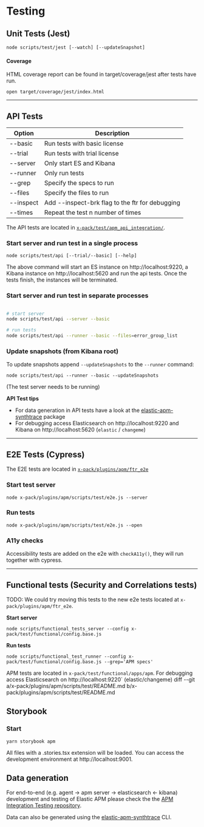 # Testing

## Unit Tests (Jest)

```
node scripts/test/jest [--watch] [--updateSnapshot]
```

#### Coverage

HTML coverage report can be found in target/coverage/jest after tests have run.

```
open target/coverage/jest/index.html
```

---

## API Tests

| Option    | Description                                     |
| --------- | ----------------------------------------------- |
| --basic   | Run tests with basic license                    |
| --trial   | Run tests with trial license                    |
| --server  | Only start ES and Kibana                        |
| --runner  | Only run tests                                  |
| --grep    | Specify the specs to run                        |
| --files   | Specify the files to run                        |
| --inspect | Add --inspect-brk flag to the ftr for debugging |
| --times   | Repeat the test n number of times               |

The API tests are located in [`x-pack/test/apm_api_integration/`](/x-pack/test/apm_api_integration/).

### Start server and run test in a single process

```
node scripts/test/api [--trial/--basic] [--help]
```

The above command will start an ES instance on http://localhost:9220, a Kibana instance on http://localhost:5620 and run the api tests.
Once the tests finish, the instances will be terminated.

### Start server and run test in separate processes

```sh

# start server
node scripts/test/api --server --basic

# run tests
node scripts/test/api --runner --basic --files=error_group_list
```

### Update snapshots (from Kibana root)

To update snapshots append `--updateSnapshots` to the `--runner` command:

```
node scripts/test/api --runner --basic --updateSnapshots
```

(The test server needs to be running)

**API Test tips**

- For data generation in API tests have a look at the [elastic-apm-synthtrace](../../../../packages/elastic-apm-synthtrace/README.md) package
- For debugging access Elasticsearch on http://localhost:9220 and Kibana on http://localhost:5620 (`elastic` / `changeme`)

---

## E2E Tests (Cypress)

The E2E tests are located in [`x-pack/plugins/apm/ftr_e2e`](../ftr_e2e)

### Start test server

```
node x-pack/plugins/apm/scripts/test/e2e.js --server
```

### Run tests

```
node x-pack/plugins/apm/scripts/test/e2e.js --open
```

### A11y checks

Accessibility tests are added on the e2e with `checkA11y()`, they will run together with cypress.

---

## Functional tests (Security and Correlations tests)

TODO: We could try moving this tests to the new e2e tests located at `x-pack/plugins/apm/ftr_e2e`.

**Start server**

```
node scripts/functional_tests_server --config x-pack/test/functional/config.base.js
```

**Run tests**

```
node scripts/functional_test_runner --config x-pack/test/functional/config.base.js --grep='APM specs'
```

APM tests are located in `x-pack/test/functional/apps/apm`.
For debugging access Elasticsearch on http://localhost:9220` (elastic/changeme)
diff --git a/x-pack/plugins/apm/scripts/test/README.md b/x-pack/plugins/apm/scripts/test/README.md

## Storybook

### Start

```
yarn storybook apm
```

All files with a .stories.tsx extension will be loaded. You can access the development environment at http://localhost:9001.

## Data generation

For end-to-end (e.g. agent -> apm server -> elasticsearch <- kibana) development and testing of Elastic APM please check the the [APM Integration Testing repository](https://github.com/elastic/apm-integration-testing).

Data can also be generated using the [elastic-apm-synthtrace](../../../../packages/elastic-apm-synthtrace/README.md) CLI.
